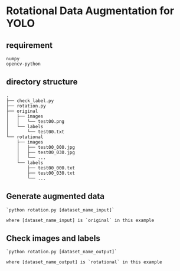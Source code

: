 # Rotational Data Augmentation for YOLO

## requirement
	numpy
	opencv-python

## directory structure
	.
	├── check_label.py
	├── rotation.py
	├── original
	│   ├── images
	│   │   └── test00.png
	│   └── labels
	│       └── test00.txt
	└── rotational
	    ├── images
	    │   ├── test00_000.jpg
	    │   ├── test00_030.jpg
	    │   └── ...
	    └── labels
	        ├── test00_000.txt
	        ├── test00_030.txt
	        └── ...

## Generate augmented data
	`python rotation.py [dataset_name_input]`

	where [dataset_name_input] is `original` in this example

## Check images and labels
	`python rotation.py [dataset_name_output]`

	where [dataset_name_output] is `rotational` in this example
